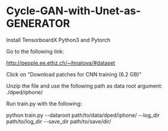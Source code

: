 # Cycle-GAN-with-Unet-as-GENERATOR

Install TensorboardX 
Python3 and Pytorch

Go to the following link:

http://people.ee.ethz.ch/~ihnatova/#dataset

Click on "Download patches for CNN training (6.2 GB)"

Unzip the file and use the following path as data root argument: ./dped/iphone/

Run train.py with the following:

python train.py --dataroot path/to/data/dped/iphone/ --log_dir path/to/log_dir --save_dir path/to/save/dir/
